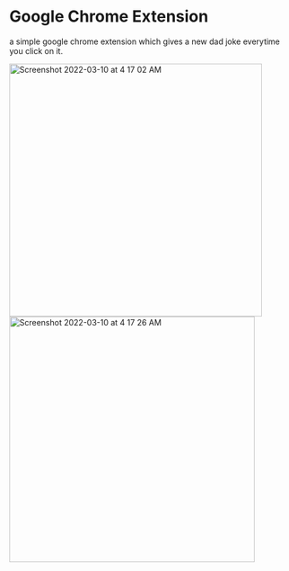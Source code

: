 # Google Chrome Extension
a simple google chrome extension which gives a new dad joke everytime you click on it.

<img width="450" alt="Screenshot 2022-03-10 at 4 17 02 AM" src="https://user-images.githubusercontent.com/72271841/157551929-d82fc5df-997e-41b2-aa63-81492c638e04.png">
<img width="437" alt="Screenshot 2022-03-10 at 4 17 26 AM" src="https://user-images.githubusercontent.com/72271841/157551979-38a18a2a-0405-4867-929c-b062f8e5db20.png">
